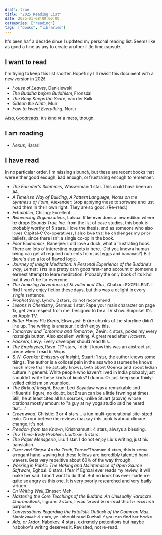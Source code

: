```yaml
---
draft: true
title: "2025 Reading List"
date: 2025-01-08T00:00:00
categories: ["reading"]
tags: ["books", "libraries"]
---
```


It's been half a decade since I updated my personal reading list.
Seems like as good a time as any to create another little time capsule.

## I want to read

I'm trying to keep this list shorter.
Hopefully I'll revisit this document with a new version in 2026.

* _House of Leaves_, Danielewski
* _The Buddha before Buddhism_, Fronsdal
* _The Body Keeps the Score_, van der Kolk
* _Gideon the Ninth_, Muir
* _How to Invent Everything_, North

Also, [Goodreads](https://www.goodreads.com/review/list/67034748).
It's kind of a mess, though.

## I am reading

* _Nexus_, Harari

## I have read

In no particular order.
I'm missing a bunch, but these are recent books that were either good enough, bad enough, or frustrating enough to remember.

* _The Founder's Dilemmas_, Wasserman: 1 star. This could have been an A4.
* _A Timeless Way of Building_, _A Pattern Language_, _Notes on the Synthesis of Form_, Alexander: Stop applying these to software and just read them in their own right. They are so good. (Re-read.)
* _Exhalation_, Chiang: Excellent.
* _Reinventing Organizations_, Laloux: If he ever does a new edition where he drops _Sounds True, Inc._ from the list of case studies, this book is probably worthy of 5 stars. I love the thesis, and as someone who also loves Capital-C Co-operatives, I also love that he challenges my prior beliefs, since there isn't a single co-op in the book.
* _Poor Economics_, Banerjee: Lord love a duck, what a frustrating book. There are lots of interesting nuggets in here. (Did you know a human being can get all required nutrients from just eggs and bananas?) But there's also a lot of flawed logic.
* _Journey of Insight Meditation: A Personal Experience of the Buddha's Way_, Lerner: This is a pretty darn good first-hand account of someone's earnest attempt to learn meditation. Probably the only book of its kind but it won't be for everyone.
* _The Amazing Adventures of Kavalier and Clay_, Chabon: EXCELLENT. I find I rarely enjoy fiction these days, but this was a delight in every _single_ sentence.
* _Prophet Song_, Lynch: 2 stars, do not recommend
* _Lesons in Chemistry_, Garmus: 1 star. Rape your main character on page 15, get zero respect from me. Designed to be a TV show. Surprise! It's on Apple TV.
* _Butter Honey Pig Bread_, Ekwuyasi: Entire chunks of the storyline didn't line up. The writing is amateur. I didn't enjoy this.
* _Tomorrow and Tomorrow and Tomorrow_, Zevin: 4 stars, pokes my every nostalgia button. Also excellent writing. A great read after _Hackers_.
* _Hackers_, Levy: Every developer should read this.
* _The Employees_, Ravn: ??? stars, I didn't know this was an abstract art piece when I read it. Wups.
* _S. N. Goenka: Emissary of Insight_, Stuart: 1 star, the author knows some things. The author is a collosal pain in the ass who assumes he knows much more than he actually knows, both about Goenka and about Indian culture in general. White people who haven't lived in India probably just shouldn't write these kinds of books? I dunno. Or just keep your thinly-veiled criticism on your blog.
* _The Birth of Insight_, Braun: Ledi Sayadaw was a remarkable and influential figure, no doubt, but Braun can be a little fawning at times. Still, he at least cites all his sources, unlike Stuart (above) whose citations mostly amount to "a guy at my yoga studio said he heard that...."
* _Greenwood_, Christie: 3 or 4 stars... a fun multi-generational bite-sized epic. Do not believe the reviews that say this book is about climate change; it's not.
* _Freedom from the Known_, Krishnamurti: 4 stars, always a blessing.
* _The Three-Body Problem_, Liu/Cixin: 5 stars.
* _The Paper Menagerie_, Liu: 1 star. I do not enjoy Liu's writing, just his translation.
* _Clear and Simple As the Truth_, Turner/Thomas: 4 stars, this is some arrogant hand-waving but these fellows are incredibly talented hand-wavers. Gets very repetitive about 60% of the way through.
* _Working in Public: The Making and Maintenance of Open Source Software_, Eghbal: 0 stars. I fear if Eghbal ever reads my review, it will make her sad. I don't want to do that. But no book has ever made me quite so angry as this one. It is very poorly researched and very badly written.
* _On Writing Well_, Zinsser: Meh.
* _Mastering the Core Teachings of the Buddha: An Unusually Hardcore Dharma Book_, Ingram: 0 stars, I was forced to re-read this for research purposes
* _Conversations Regarding the Fatalistic Outlook of the Common Man_, Manickavel: 4 stars, you should read Kuzhali if you can find her books.
* _Ada, or Ardor_, Nabokov: 4 stars, extremely pretentious but maybe Nabokov's writing deserves it. Revisited, not re-read.
